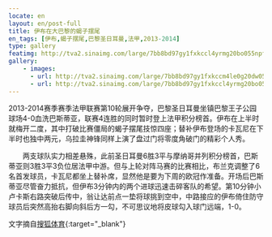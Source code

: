 ```yaml
---
locate: en
layout: en/post-full
title: 伊布在大巴黎的蝎子摆尾
en_tags: [伊布,蝎子摆尾,巴黎圣日耳曼,法甲,2013-2014]
type: gallery
featimg: http://tva2.sinaimg.com/large/7bb8bd97gy1fxkccl4yrmg20bo055npf.gif
gallery:
    - images:
      - url: http://tva2.sinaimg.com/large/7bb8bd97gy1fxkccm4le0g20dw05k4qr.gif
      - url: http://tva2.sinaimg.com/large/7bb8bd97gy1fxkccl4yrmg20bo055npf.gif
---
```


2013-2014赛季赛季法甲联赛第10轮展开争夺，巴黎圣日耳曼坐镇巴黎王子公园球场4-0血洗巴斯蒂亚，联赛4连胜的同时暂时登上法甲积分榜首。伊布在上半时就梅开二度，其中打破比赛僵局的蝎子摆尾技惊四座；替补伊布登场的卡瓦尼在下半时也独中两元，乌拉圭神锋同样上演了盘过门将零度角破门的精彩个人秀。

　　两支球队实力相差悬殊，此前圣日耳曼6胜3平与摩纳哥并列积分榜首，巴斯蒂亚则3胜3平3负位居法甲中游。但与上轮对阵马赛的比赛相比，布兰克调整了6名首发球员，卡瓦尼都坐上替补席，显然他是要为下周的欧冠作准备。开场后巴斯蒂亚尽管奋力抵抗，但伊布3分钟内的两个进球迅速击碎客队的希望。第10分钟小卢卡斯右路突破后传中，翁让达前点一垫将球挑到空中，中路接应的伊布倚住防守球员后突然高抬右脚向斜后方一勾，不可思议地将皮球勾入球门远端，1-0。

文字摘自[搜狐体育](http://sports.sohu.com/20131020/n388526035.shtml){:target="_blank"}
